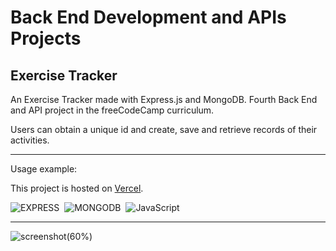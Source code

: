 # Back End Development and APIs Projects
## Exercise Tracker

An Exercise Tracker made with Express.js and MongoDB. Fourth Back End and API project in the freeCodeCamp curriculum.

Users can obtain a unique id and create, save and retrieve records of their activities.

---

Usage example:


This project is hosted on [Vercel](https://exercise-tracker-three.vercel.app/).

![EXPRESS](https://img.shields.io/badge/Express.js-fff.svg?&logo=Express&logoColor=000)&nbsp;
![MONGODB](https://img.shields.io/badge/MongoDB-fff.svg?&logo=MongoDB&logoColor=#47A248)&nbsp;
![JavaScript](https://img.shields.io/badge/JavaScript-f7df1e.svg?&logo=javascript&logoColor=black)&nbsp;

---

![screenshot(60%)](https://user-images.githubusercontent.com/78434326/159156303-8cdab075-9d73-4c41-b41b-f358627094cd.png)
